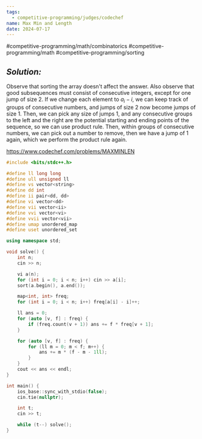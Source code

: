 ```yaml
---
tags:
  - competitive-programming/judges/codechef
name: Max Min and Length
date: 2024-07-17
---
```

#competitive-programming/math/combinatorics #competitive-programming/math #competitive-programming/sorting 
## _Solution:_
Observe that sorting the array doesn't affect the answer. Also observe that good subsequences must consist of consecutive integers, except for one jump of size 2. If we change each element to $a_i-i$, we can keep track of groups of consecutive numbers, and jumps of size 2 now become jumps of size 1. Then, we can pick any size of jumps 1, and any consecutive groups to the left and the right are the potential starting and ending points of the sequence, so we can use product rule. Then, within groups of consecutive numbers, we can pick out a number to remove, then we have a jump of 1 again, which we perform the product rule again.

https://www.codechef.com/problems/MAXMINLEN
```cpp
#include <bits/stdc++.h>

#define ll long long
#define ull unsigned ll
#define vs vector<string>
#define dd int
#define ii pair<dd, dd>
#define vi vector<dd>
#define vii vector<ii>
#define vvi vector<vi>
#define vvii vector<vii>
#define umap unordered_map
#define uset unordered_set

using namespace std;

void solve() {
    int n;
    cin >> n;

    vi a(n);
    for (int i = 0; i < n; i++) cin >> a[i];
    sort(a.begin(), a.end());

    map<int, int> freq;
    for (int i = 0; i < n; i++) freq[a[i] - i]++;

    ll ans = 0;
    for (auto [v, f] : freq) {
        if (freq.count(v + 1)) ans += f * freq[v + 1];
    }

    for (auto [v, f] : freq) {
        for (ll m = 0; m < f; m++) {
            ans += m * (f - m - 1ll);
        }
    }
    cout << ans << endl;
}

int main() {
    ios_base::sync_with_stdio(false);
    cin.tie(nullptr);

    int t;
    cin >> t;

    while (t--) solve();
}
```